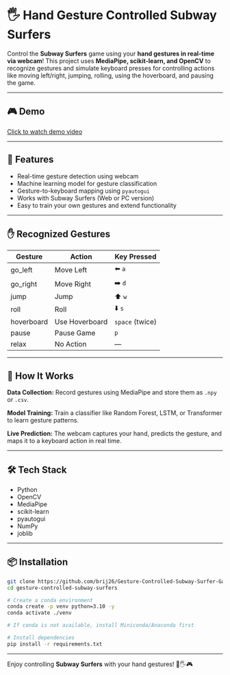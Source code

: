 # 🖐️ Hand Gesture Controlled Subway Surfers

Control the **Subway Surfers** game using your **hand gestures in real-time via webcam**! This project uses **MediaPipe, scikit-learn, and OpenCV** to recognize gestures and simulate keyboard presses for controlling actions like moving left/right, jumping, rolling, using the hoverboard, and pausing the game.

---

## 🎮 Demo

[Click to watch demo video](https://github.com/brij26/Gesture-Controlled-Subway-Surfer-Game/blob/main/output.mp4)

---

## 🚀 Features

* Real-time gesture detection using webcam
* Machine learning model for gesture classification
* Gesture-to-keyboard mapping using `pyautogui`
* Works with Subway Surfers (Web or PC version)
* Easy to train your own gestures and extend functionality

---

## ✋ Recognized Gestures

| Gesture    | Action         | Key Pressed     |
| ---------- | -------------- | --------------- |
| go\_left   | Move Left      | ⬅️ `a`          |
| go\_right  | Move Right     | ➡️ `d`          |
| jump       | Jump           | ⬆️ `w`          |
| roll       | Roll           | ⬇️ `s`          |
| hoverboard | Use Hoverboard | `space` (twice) |
| pause      | Pause Game     | `p`             |
| relax      | No Action      | —               |

---

## 🧠 How It Works

**Data Collection:** Record gestures using MediaPipe and store them as `.npy` or `.csv`.

**Model Training:** Train a classifier like Random Forest, LSTM, or Transformer to learn gesture patterns.

**Live Prediction:** The webcam captures your hand, predicts the gesture, and maps it to a keyboard action in real time.

---

## 🛠️ Tech Stack

* Python
* OpenCV
* MediaPipe
* scikit-learn
* pyautogui
* NumPy
* joblib

---

## 📦 Installation

```bash
git clone https://github.com/brij26/Gesture-Controlled-Subway-Surfer-Game.git
cd gesture-controlled-subway-surfers

# Create a conda environment
conda create -p venv python=3.10 -y
conda activate ./venv

# If conda is not available, install Miniconda/Anaconda first

# Install dependencies
pip install -r requirements.txt
```

---

Enjoy controlling **Subway Surfers** with your hand gestures! 🚀🖐️🎮
